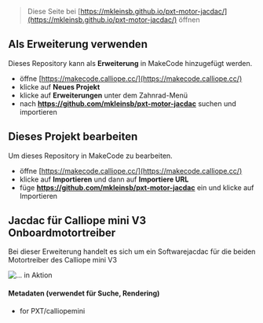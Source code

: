 
> Diese Seite bei [https://mkleinsb.github.io/pxt-motor-jacdac/](https://mkleinsb.github.io/pxt-motor-jacdac/) öffnen

## Als Erweiterung verwenden

Dieses Repository kann als **Erweiterung** in MakeCode hinzugefügt werden.

* öffne [https://makecode.calliope.cc/](https://makecode.calliope.cc/)
* klicke auf **Neues Projekt**
* klicke auf **Erweiterungen** unter dem Zahnrad-Menü
* nach **https://github.com/mkleinsb/pxt-motor-jacdac** suchen und importieren

## Dieses Projekt bearbeiten

Um dieses Repository in MakeCode zu bearbeiten.

* öffne [https://makecode.calliope.cc/](https://makecode.calliope.cc/)
* klicke auf **Importieren** und dann auf **Importiere URL**
* füge **https://github.com/mkleinsb/pxt-motor-jacdac** ein und klicke auf Importieren

## Jacdac für Calliope mini V3 Onboardmotortreiber

Bei dieser Erweiterung handelt es sich um ein Softwarejacdac für die beiden Motortreiber des Calliope mini V3

![... in Aktion](https://github.com/MKleinSB/pxt-motort-jacdac/icon.png)


#### Metadaten (verwendet für Suche, Rendering)

* for PXT/calliopemini
<script src="https://makecode.com/gh-pages-embed.js"></script><script>makeCodeRender("{{ site.makecode.home_url }}", "{{ site.github.owner_name }}/{{ site.github.repository_name }}");</script>
